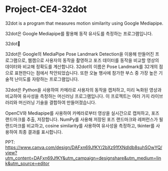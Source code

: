 # Project-CE4-32dot
32dot is a program that measures motion similarity using Google Mediapipe.

32dot은 Google Mediapipe를 활용해 동작 유사도를 측정하는 프로그램입니다.

32dot🕺

32dot은 Google의 MediaPipe Pose Landmark Detection을 이용해 만들어진 프로그램으로, 웹캠으로 사용자의 동작을 촬영하고 포즈 데이터를 동작을 비교할 영상의 데이터와 비교해 정확도를 계산합니다. 32dot의 이름은 Pose Landmark를 32개의 점으로 표현한다는 점에서 착안되었습니다. 또한 오늘 행사에 참가한 부스 중 가장 높은 기술적 난이도를 자랑하는 프로그램입니다.

32dot은 Python을 사용하여 카메라로 사용자의 동작을 캡처하고, 미리 녹화된 영상과 비교하여 유사성을 측정하는 머신러닝 프로그램입니다. 이 프로젝트는 여러 가지 라이브러리와 머신러닝 기술을 결합하여 만들어졌습니다.

OpenCV와 Mediapipe를 사용하여 카메라로부터 영상을 실시간으로 캡처하고, 포즈 랜드마크를 추출, 저장합니다. NumPy를 사용해 저장된 포즈 랜드마크와 레퍼런스가 될 랜드마크를 비교하고, cosine similarity를 사용하여 유사성을 측정하고, tkinter를 사용하여 최종 결과를 표시합니다.

PPT: https://www.canva.com/design/DAFxn69JfKY/2bXz91fXNdldb8suhSOwYQ/view?utm_content=DAFxn69JfKY&utm_campaign=designshare&utm_medium=link&utm_source=editor
